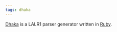 ```yaml
---
tags: dhaka
---
```


[Dhaka](/wiki/Dhaka) is a LALR1 parser generator written in [Ruby](/wiki/Ruby).
